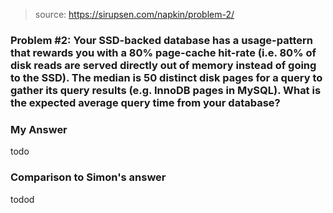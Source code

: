 > source: https://sirupsen.com/napkin/problem-2/

### Problem #2: Your SSD-backed database has a usage-pattern that rewards you with a 80% page-cache hit-rate (i.e. 80% of disk reads are served directly out of memory instead of going to the SSD). The median is 50 distinct disk pages for a query to gather its query results (e.g. InnoDB pages in MySQL). What is the expected average query time from your database?

### My Answer

todo

### Comparison to Simon's answer

todod
